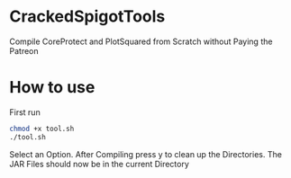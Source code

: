# CrackedSpigotTools
Compile CoreProtect and PlotSquared from Scratch without Paying the Patreon
# How to use
First run
 ```bash
chmod +x tool.sh
./tool.sh
```
Select an Option.
After Compiling press y to clean up the Directories.
The JAR Files should now be in the current Directory